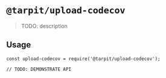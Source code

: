 # `@tarpit/upload-codecov`

> TODO: description

## Usage

```
const upload-codecov = require('@tarpit/upload-codecov');

// TODO: DEMONSTRATE API
```
